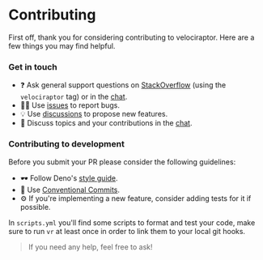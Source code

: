 # Contributing

First off, thank you for considering contributing to velociraptor. Here are a few things you may find helpful.

### Get in touch

- ❓ Ask general support questions on [StackOverflow](https://stackoverflow.com/questions/tagged/velociraptor) (using the `velociraptor` tag) or in the [chat](https://discord.gg/M5K7TBd).  
- 👨‍💻 Use [issues](https://github.com/jurassiscripts/velociraptor/issues/new) to report bugs.
- 💡 Use [discussions](https://github.com/jurassiscripts/velociraptor/discussions) to propose new features.
- 💬 Discuss topics and your contributions in the [chat](https://discord.gg/M5K7TBd).

### Contributing to development

Before you submit your PR please consider the following guidelines:

- 🕶 Follow Deno's [style guide](https://deno.land/manual/contributing/style_guide#typescript).
- 📄 Use [Conventional Commits](https://conventionalcommits.org).
- ⚙️ If you're implementing a new feature, consider adding tests for it if possible.

In `scripts.yml` you'll find some scripts to format and test your code, make sure to run `vr` at least once in order to
link them to your local git hooks.

> If you need any help, feel free to ask!
